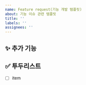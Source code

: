 ```yaml
---
name: Feature request(기능 개발 템플릿)
about: 기능 이슈 관련 템플릿
title: ''
labels: ''
assignees: ''
---
```


## ✨ 추가 기능

<!-- 어떤 기능을 개발 -->


## ✅ 투두리스트

- [ ] item
